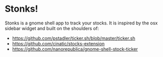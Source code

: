 # Stonks!

Stonks is a gnome shell app to track your stocks.
It is inspired by the osx sidebar widget and built on the shoulders of:
- https://github.com/pstadler/ticker.sh/blob/master/ticker.sh
- https://github.com/cinatic/stocks-extension
- https://github.com/nanorepublica/gnome-shell-stock-ticker
